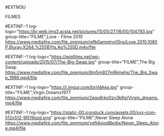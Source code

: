 #EXTM3U


FILMES


#EXTINF:-1 tvg-logo="https://br.web.img3.acsta.net/pictures/15/05/27/16/00/104793.jpg" group-title="FILME",Love - Filme 2015
https://www.mediafire.com/file_premium/qifb0amptnx05rg/Love.2015.1080P.Bluray.X264.%255BYts.Ag%255D.m4v/file

#EXTINF:-1 tvg-logo="https://wipfilms.net/wp-content/uploads/2015/07/The-Big-Swap.jpg" group-title="FILME",The Big Swap
https://www.mediafire.com/file_premium/8m5m927m9kijwhs/The_Big_Swap_1998.mp4/file

#EXTINF:-1 tvg-logo="https://i.imgur.com/bxVdAea.jpg" group-title="FILME",Virgin Dreams1977
https://www.mediafire.com/file_premium/2agu6rko0zy3k9g/Virgin_dreams.mp4/file

#EXTINF:-1 tvg-logo="https://static-00.iconduck.com/assets.00/xxx-icon-512x512-9l519qzd.png" group-title="FILME",Never Sleep Alone
https://www.mediafire.com/file_premium/yqft4xiod8kidix/Never_Sleep_Alone.mp4/file







